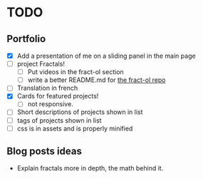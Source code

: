# TODO

## Portfolio

- [x] Add a presentation of me on a sliding panel in the main page
- [ ] project Fractals!
	- [ ] Put videos in the fract-ol section
	- [ ] write a better README.md for [the fract-ol repo](https://github.com/paul-ohl/fract-ol)
- [ ] Translation in french
- [x] Cards for featured projects!
	- [ ] not responsive.
- [ ] Short descriptions of projects shown in list
- [ ] tags of projects shown in list
- [ ] css is in assets and is properly minified

## Blog posts ideas

- Explain fractals more in depth, the math behind it.
